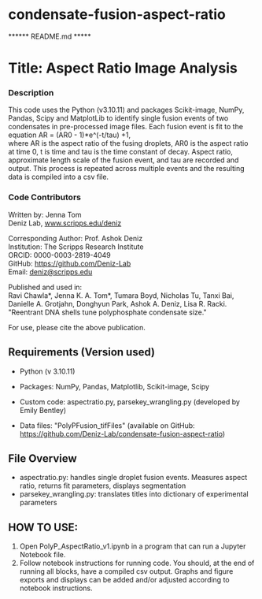 # condensate-fusion-aspect-ratio

****** README.md *****

# Title: Aspect Ratio Image Analysis

### Description
This code uses the Python (v3.10.11) and packages Scikit-image, NumPy, Pandas, Scipy 
and MatplotLib to identify single fusion events of two condensates in pre-processed 
image files. Each fusion event is fit to the equation AR = (AR0 - 1)*e^(-t/tau) +1,  
where AR is the aspect ratio of the fusing droplets, AR0 is the aspect ratio at 
time 0, t is time and tau is the time constant of decay. Aspect ratio, approximate 
length scale of the fusion event, and tau are recorded and output. This process is
repeated across multiple events and the resulting data is compiled into a csv file. 

### Code Contributors
Written by: Jenna Tom \
Deniz Lab, www.scripps.edu/deniz

Corresponding Author: Prof. Ashok Deniz\
Institution: The Scripps Research Institute\
ORCID: 0000-0003-2819-4049 \
GitHub: https://github.com/Deniz-Lab \
Email: deniz@scripps.edu

Published and used in:\
Ravi Chawla*, Jenna K. A. Tom*, Tumara Boyd, Nicholas Tu, Tanxi Bai, Danielle A. Grotjahn, 
Donghyun Park, Ashok A. Deniz, Lisa R. Racki. "Reentrant DNA shells tune polyphosphate 
condensate size."  

For use, please cite the above publication.

## Requirements (Version used)
- Python (v 3.10.11)

- Packages: NumPy, Pandas, Matplotlib, Scikit-image, Scipy
- Custom code: aspectratio.py, parsekey_wrangling.py (developed by Emily Bentley)
- Data files: "PolyPFusion_tifFiles" (available on GitHub: https://github.com/Deniz-Lab/condensate-fusion-aspect-ratio)


## File Overview

- aspectratio.py: handles single droplet fusion events. 
                  Measures aspect ratio, returns fit parameters, displays segmentation
- parsekey_wrangling.py: translates titles into dictionary of experimental parameters
										 


## HOW TO USE: 
1. Open PolyP_AspectRatio_v1.ipynb in a program that can run a Jupyter Notebook file. 
2. Follow notebook instructions for running code. You should, at the end of running all 
blocks, have a compiled csv output. Graphs and figure exports and displays can be added 
and/or adjusted according to notebook instructions. 


